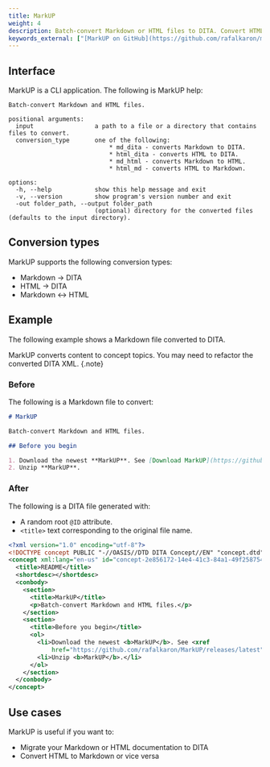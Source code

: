 ```yaml
---
title: MarkUP
weight: 4
description: Batch-convert Markdown or HTML files to DITA. Convert HTML to Markdown or vice versa.
keywords_external: ["[MarkUP on GitHub](https://github.com/rafalkaron/markup)", "[Markdown Guide](https://www.markdownguide.org/)", "[DITA Specs](http://docs.oasis-open.org/dita/dita/v1.3/dita-v1.3-part3-all-inclusive.html)"]
---
```


## Interface

MarkUP is a CLI application. The following is MarkUP help:

```help
Batch-convert Markdown and HTML files.

positional arguments:
  input                 a path to a file or a directory that contains files to convert.
  conversion_type       one of the following:
                            * md_dita - converts Markdown to DITA.
                            * html_dita - converts HTML to DITA.
                            * md_html - converts Markdown to HTML.
                            * html_md - converts HTML to Markdown.

options:
  -h, --help            show this help message and exit
  -v, --version         show program's version number and exit
  -out folder_path, --output folder_path
                        (optional) directory for the converted files (defaults to the input directory).
```

## Conversion types

MarkUP supports the following conversion types:

* Markdown → DITA
* HTML → DITA
* Markdown ↔ HTML

## Example

The following example shows a Markdown file converted to DITA.

MarkUP converts content to concept topics. You may need to refactor the converted DITA XML.
{.note}

### Before

The following is a Markdown file to convert:

```markdown
# MarkUP

Batch-convert Markdown and HTML files.

## Before you begin

1. Download the newest **MarkUP**. See [Download MarkUP](https://github.com/rafalkaron/MarkUP/releases/latest).
2. Unzip **MarkUP**.
```

### After

The following is a DITA file generated with:

* A random root `@ID` attribute.
* `<title>` text corresponding to the original file name.

```xml
<?xml version="1.0" encoding="utf-8"?>
<!DOCTYPE concept PUBLIC "-//OASIS//DTD DITA Concept//EN" "concept.dtd">
<concept xml:lang="en-us" id="concept-2e856172-14e4-41c3-84a1-49f25875448a">
  <title>README</title>
  <shortdesc></shortdesc>
  <conbody>
    <section>
      <title>MarkUP</title>
      <p>Batch-convert Markdown and HTML files.</p>
    </section>
    <section>
      <title>Before you begin</title>
      <ol>
        <li>Download the newest <b>MarkUP</b>. See <xref
            href="https://github.com/rafalkaron/MarkUP/releases/latest">Download MarkUP</xref>.</li>
        <li>Unzip <b>MarkUP</b>.</li>
      </ol>
    </section>
  </conbody>
</concept>
```

## Use cases

MarkUP is useful if you want to:

* Migrate your Markdown or HTML documentation to DITA
* Convert HTML to Markdown or vice versa
